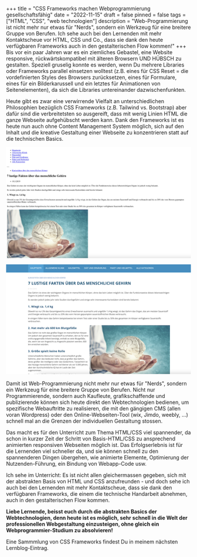 +++
title = "CSS Frameworks machen Webprogrammierung gesellschaftsfähig"
date = "2022-11-15"
draft = false
pinned = false
tags = ["HTML", "CSS", "web technologien"]
description = "Web-Programmierung ist nicht mehr nur etwas für \"Nerds\", sondern ein Werkzeug für eine breitere Gruppe von Berufen. I﻿ch sehe auch bei den Lernenden mit mehr Kontaktscheue vor HTML, CSS und Co., dass sie dank den heute verfügbaren Frameworks auch in den gestalterischen Flow kommen!"
+++
Bis vor ein paar Jahren war es ein ziemliches Gebastel, eine Website responsive, rückwärtskompatibel mit älteren Browsern UND HÜBSCH zu gestalten. Speziell gruselig konnte es werden, wenn Du mehrere Libraries oder Frameworks parallel einsetzen wolltest (z.B. eines für CSS Reset = die vordefinierten Styles des Browsers zurücksetzen, eines für Formulare, eines für ein Bilderkarussell und ein letztes für Animationen von Seitenelementen), da sich die Libraries untereinander dazwischenfunkten.

H﻿eute gibt es zwar eine verwirrende Vielfalt an unterschiedlichen Philosophien bezüglich CSS Frameworks (z.B. Tailwind vs. Bootstrap) aber dafür sind die verbreitetsten so ausgereift, dass mit wenig Linien HTML die ganze Webseite aufgehübscht werden kann. Dank den Frameworks ist es heute nun auch ohne Content Management System möglich, sich auf den Inhalt und die kreative Gestaltung einer Webseite zu konzentrieren statt auf die technischen Basics.

![Webseite mit nur HTML, ohne Styling (CSS)](gehirn_html_only.png "VORHER: Webseite mit nur HTML, ohne Styling (CSS)")

![Webseite mit Styling durch Bootstrap-Framework](gehirn_html_mit_framework.png "NACHER: Webseite mit Styling durch Bootstrap-Framework")

D﻿amit ist Web-Programmierung nicht mehr nur etwas für "Nerds", sondern ein Werkzeug für eine breitere Gruppe von Berufen. Nicht nur Programmierende, sondern auch Kaufleute, grafikschaffende und publizierende können sich heute direkt den Webtechnologien bedienen, um spezifische Webauftritte zu realisieren, die mit den gängigen CMS (allen voran Wordpress) oder den Online-Webseiten-Tool (wix, Jimdo, weebly, ...) schnell mal an die Grenzen der individuellen Gestaltung stossen.

D﻿as macht es für den Unterricht zum Thema HTML/CSS viel spannender, da schon in kurzer Zeit der Schritt von Basis-HTML/CSS zu ansprechend animierten responsiven Webseiten möglich ist. Das Erfolgserlebnis ist für die Lernenden viel schneller da, und sie können schnell zu den spannenderen Dingen übergehen, wie animierte Elemente, Optimierung der Nutzenden-Führung, ein Bindung von Webapp-Code usw.

I﻿ch sehe im Unterricht: Es ist nicht allen gleichermassen gegeben, sich mit der abstrakten Basis von HTML und CSS anzufreunden - und doch sehe ich auch bei den Lernenden mit mehr Kontaktscheue, dass sie dank den verfügbaren Frameworks, die einem die technische Handarbeit abnehmen, auch in den gestalterischen Flow kommen.

**L﻿iebe Lernende, beisst euch durch die abstrakten Basics der Webtechnologien, denn heute ist es möglich, sehr schnell in die Welt der professionellen Webgestaltung einzusteigen, ohne gleich ein Webprogrammier-Studium zu absolvieren!**

E﻿ine Sammmlung von CSS Frameworks findest Du in meinem nächsten Lernblog-Eintrag.